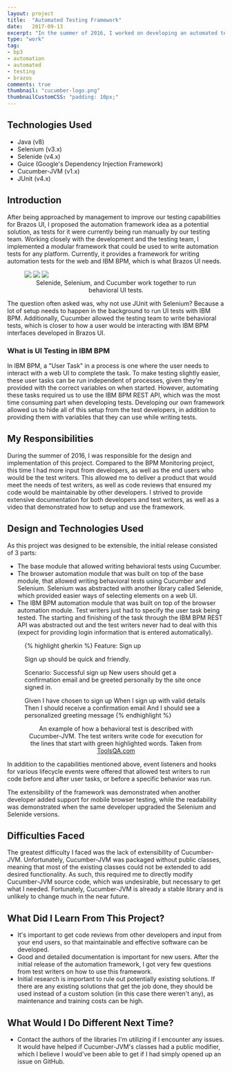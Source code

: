 ```yaml
---
layout: project
title:  "Automated Testing Framework"
date:   2017-09-13
excerpt: "In the summer of 2016, I worked on developing an automated testing framework. This was a solution intended to be used to write automated UI tests for Brazos UI. However, the project was designed to be modular, such that it can be used to write automated tests for non-browser and non-BPM projects as well."
type: "work"
tag:
- bp3
- automation
- automated
- testing
- brazos
comments: true
thumbnail: "cucumber-logo.png"
thumbnailCustomCSS: "padding: 10px;"
---
```

## Technologies Used
* Java (v8)
* Selenium (v3.x)
* Selenide (v4.x)
* Guice (Google's Dependency Injection Framework)
* Cucumber-JVM (v1.x)
* JUnit (v4.x)

## Introduction
After being approached by management to improve our testing capabilities for Brazos UI, I proposed the automation framework idea as a potential solution, as tests for it were currently being run manually by our testing team. Working closely with the development and the testing team, I implemented a modular framework that could be used to write automation tests for any platform. Currently, it provides a framework for writing automation tests for the web and IBM BPM, which is what Brazos UI needs.

<figure class="third">
  <a href="http://selenide.org/images/selenide-logo-big.png"><img src="http://selenide.org/images/selenide-logo-big.png"></a>
  <a href="http://www.seleniumhq.org/images/big-logo.png"><img src="http://www.seleniumhq.org/images/big-logo.png"></a>
  <a href="https://cucumber.io/images/cucumber-logo.svg"><img src="https://cucumber.io/images/cucumber-logo.svg"></a>
  <center><figcaption>Selenide, Selenium, and Cucumber work together to run behavioral UI tests.</figcaption></center>
</figure>

The question often asked was, why not use JUnit with Selenium? Because a lot of setup needs to happen in the background to run UI tests with IBM BPM. Additionally, Cucumber allowed the testing team to write behavioral tests, which is closer to how a user would be interacting with IBM BPM interfaces developed in Brazos UI.

### What is UI Testing in IBM BPM
In IBM BPM, a "User Task" in a process is one where the user needs to interact with a web UI to complete the task. To make testing slightly easier, these user tasks can be run independent of processes, given they're provided with the correct variables on when started. However, automating these tasks required us to use the IBM BPM REST API, which was the most time consuming part when developing tests. Developing our own framework allowed us to hide all of this setup from the test developers, in addition to providing them with variables that they can use while writing tests.

## My Responsibilities
During the summer of 2016, I was responsible for the design and implementation of this project. Compared to the BPM Monitoring project, this time I had more input from developers, as well as the end users who would be the test writers. This allowed me to deliver a product that would meet the needs of test writers, as well as code reviews that ensured my code would be maintainable by other developers. I strived to provide extensive documentation for both developers and test writers, as well as a video that demonstrated how to setup and use the framework.

## Design and Technologies Used
As this project was designed to be extensible, the initial release consisted of 3 parts:
* The base module that allowed writing behavioral tests using Cucumber.
* The browser automation module that was built on top of the base module, that allowed writing behavioral tests using Cucumber and Selenium. Selenium was abstracted with another library called Selenide, which provided easier ways of selecting elements on a web UI.
* The IBM BPM automation module that was built on top of the browser automation module. Test writers just had to specify the user task being tested. The starting and finishing of the task through the IBM BPM REST API was abstracted out and the test writers never had to deal with this (expect for providing login information that is entered automatically).

<figure>
{% highlight gherkin %}
Feature: Sign up

Sign up should be quick and friendly.

Scenario: Successful sign up
New users should get a confirmation email and be greeted
personally by the site once signed in.

Given I have chosen to sign up
When I sign up with valid details
Then I should receive a confirmation email
And I should see a personalized greeting message
{% endhighlight %}
<center><figcaption>An example of how a behavioral test is described with Cucumber-JVM. The test writers write code for execution for the lines that start with green highlighted words. Taken from <a href="http://toolsqa.com/cucumber/behavior-driven-development/">ToolsQA.com</a></figcaption></center>
</figure>

In addition to the capabilities mentioned above, event listeners and hooks for various lifecycle events were offered that allowed test writers to run code before and after user tasks, or before a specific behavior was run.

The extensibility of the framework was demonstrated when another developer added support for mobile browser testing, while the readability was demonstrated when the same developer upgraded the Selenium and Selenide versions.

## Difficulties Faced
The greatest difficulty I faced was the lack of extensibility of Cucumber-JVM. Unfortunately, Cucumber-JVM was packaged without public classes, meaning that most of the existing classes could not be extended to add desired functionality. As such, this required me to directly modify Cucumber-JVM source code, which was undesirable, but necessary to get what I needed. Fortunately, Cucumber-JVM is already a stable library and is unlikely to change much in the near future.

## What Did I Learn From This Project?
* It's important to get code reviews from other developers and input from your end users, so that maintainable and effective software can be developed.
* Good and detailed documentation is important for new users. After the initial release of the automation framework, I got very few questions from test writers on how to use this framework.
* Initial research is important to rule out potentially existing solutions. If there are any existing solutions that get the job done, they should be used instead of a custom solution (in this case there weren't any), as maintenance and training costs can be high.

## What Would I Do Different Next Time?
* Contact the authors of the libraries I'm utilizing if I encounter any issues. It would have helped if Cucumber-JVM's classes had a public modifier, which I believe I would've been able to get if I had simply opened up an issue on GitHub.
